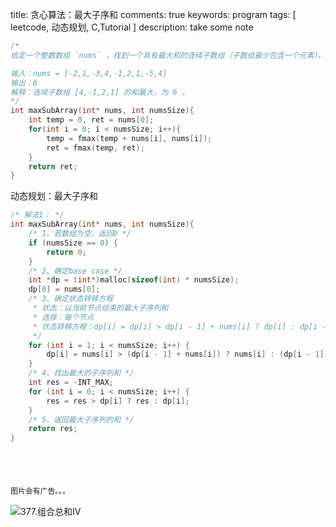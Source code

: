 title: 贪心算法：最大子序和
comments: true
keywords: program
tags: [ leetcode, 动态规划, C,Tutorial ]
description: take some note


```c
/*
给定一个整数数组 `nums` ，找到一个具有最大和的连续子数组（子数组最少包含一个元素），返回其最大和。

输入：nums = [-2,1,-3,4,-1,2,1,-5,4]
输出：6
解释：连续子数组 [4,-1,2,1] 的和最大，为 6 。
*/
int maxSubArray(int* nums, int numsSize){
    int temp = 0, ret = nums[0];
    for(int i = 0; i < numsSize; i++){
        temp = fmax(temp + nums[i], nums[i]);
        ret = fmax(temp, ret);
    }
    return ret;  
}
```

动态规划：最大子序和

```c
/* 解法1： */
int maxSubArray(int* nums, int numsSize){
    /* 1、若数组为空，返回0 */
    if (numsSize == 0) {
        return 0;
    }
    /* 2、确定base case */
    int *dp = (int*)malloc(sizeof(int) * numsSize);
    dp[0] = nums[0];
    /* 3、确定状态转移方程
     * 状态：以当前节点结束的最大子序列和
     * 选择：每个节点
     * 状态转移方程：dp[i] = dp[i] > dp[i - 1] + nums[i] ? dp[i] : dp[i - 1] + nums[i]
     */
    for (int i = 1; i < numsSize; i++) {
        dp[i] = nums[i] > (dp[i - 1] + nums[i]) ? nums[i] : (dp[i - 1] + nums[i]);
    }
    /* 4、找出最大的子序列和 */
    int res = -INT_MAX;
    for (int i = 0; i < numsSize; i++) {
        res = res > dp[i] ? res : dp[i];
    }
    /* 5、返回最大子序列的和 */
    return res;
}





图片会有广告。。。
```

![377.组合总和Ⅳ](https://pic.leetcode-cn.com/1612145068-hMUXlf-file_1612145068512)